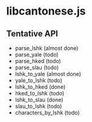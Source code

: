 # libcantonese.js

## Tentative API
* parse_lshk (almost done)
* parse_yale (todo)
* parse_hked (todo)
* parse_slau (todo)
* lshk_to_yale (almost done)
* yale_to_lshk (todo)
* lshk_to_hked (done)
* hked_to_lshk (todo)
* lshk_to_slau (done)
* slau_to_lshk (todo)
* characters_by_lshk (todo)
